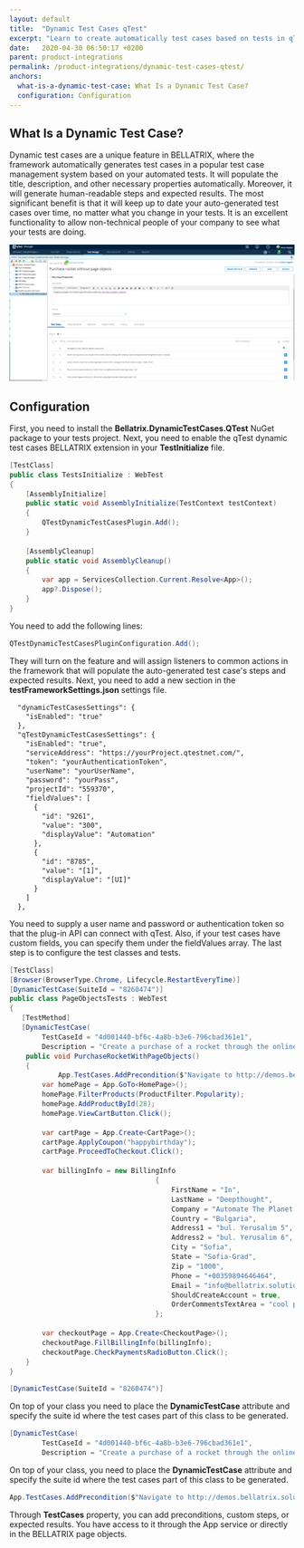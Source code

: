 ```yaml
---
layout: default
title:  "Dynamic Test Cases qTest"
excerpt: "Learn to create automatically test cases based on tests in qTest."
date:   2020-04-30 06:50:17 +0200
parent: product-integrations
permalink: /product-integrations/dynamic-test-cases-qtest/
anchors:
  what-is-a-dynamic-test-case: What Is a Dynamic Test Case?
  configuration: Configuration
---
```

What Is a Dynamic Test Case?
-------
Dynamic test cases are a unique feature in BELLATRIX, where the framework automatically generates test cases in a popular test case management system based on your automated tests. It will populate the title, description, and other necessary properties automatically. Moreover, it will generate human-readable steps and expected results. The most significant benefit is that it will keep up to date your auto-generated test cases over time, no matter what you change in your tests.
It is an excellent functionality to allow non-technical people of your company to see what your tests are doing.

![Bellatrix](images/qtest-dynamic-test-case.png)

Configuration
-------------
First, you need to install the **Bellatrix.DynamicTestCases.QTest** NuGet package to your tests project.
Next, you need to enable the qTest dynamic test cases BELLATRIX extension in your **TestInitialize** file.
```csharp
[TestClass]
public class TestsInitialize : WebTest
{
    [AssemblyInitialize]
    public static void AssemblyInitialize(TestContext testContext)
    {
        QTestDynamicTestCasesPlugin.Add();
    }

    [AssemblyCleanup]
    public static void AssemblyCleanup()
    {
        var app = ServicesCollection.Current.Resolve<App>();
        app?.Dispose();
    }
}
```
You need to add the following lines:
```csharp
QTestDynamicTestCasesPluginConfiguration.Add();
```
They will turn on the feature and will assign listeners to common actions in the framework that will populate the auto-generated test case's steps and expected results.
Next, you need to add a new section in the **testFrameworkSettings.json** settings file.
```
  "dynamicTestCasesSettings": {
    "isEnabled": "true"
  },
  "qTestDynamicTestCasesSettings": {
    "isEnabled": "true",
    "serviceAddress": "https://yourProject.qtestnet.com/",
    "token": "yourAuthenticationToken",
    "userName": "yourUserName",
    "password": "yourPass",
    "projectId": "559370",
    "fieldValues": [
      {
        "id": "9261",
        "value": "300",
        "displayValue": "Automation"
      },
      {
        "id": "8785",
        "value": "[1]",
        "displayValue": "[UI]"
      }
    ]
  },
```
You need to supply a user name and password or authentication token so that the plug-in API can connect with qTest. Also, if your test cases have custom fields, you can specify them under the fieldValues array.
The last step is to configure the test classes and tests.
```csharp
[TestClass]
[Browser(BrowserType.Chrome, Lifecycle.RestartEveryTime)]
[DynamicTestCase(SuiteId = "8260474")]
public class PageObjectsTests : WebTest
{
   [TestMethod]
   [DynamicTestCase(
        TestCaseId = "4d001440-bf6c-4a8b-b3e6-796cbad361e1", 
        Description = "Create a purchase of a rocket through the online rocket shop http://demos.bellatrix.solutions/")]
    public void PurchaseRocketWithPageObjects()
    {
		    App.TestCases.AddPrecondition($"Navigate to http://demos.bellatrix.solutions/");
        var homePage = App.GoTo<HomePage>();
        homePage.FilterProducts(ProductFilter.Popularity);
        homePage.AddProductById(28);
        homePage.ViewCartButton.Click();

        var cartPage = App.Create<CartPage>();
        cartPage.ApplyCoupon("happybirthday");
        cartPage.ProceedToCheckout.Click();

        var billingInfo = new BillingInfo
                                    {
                                        FirstName = "In",
                                        LastName = "Deepthought",
                                        Company = "Automate The Planet Ltd.",
                                        Country = "Bulgaria",
                                        Address1 = "bul. Yerusalim 5",
                                        Address2 = "bul. Yerusalim 6",
                                        City = "Sofia",
                                        State = "Sofia-Grad",
                                        Zip = "1000",
                                        Phone = "+00359894646464",
                                        Email = "info@bellatrix.solutions",
                                        ShouldCreateAccount = true,
                                        OrderCommentsTextArea = "cool product",
                                    };

        var checkoutPage = App.Create<CheckoutPage>();
        checkoutPage.FillBillingInfo(billingInfo);
        checkoutPage.CheckPaymentsRadioButton.Click();
    }
}
```
```csharp
[DynamicTestCase(SuiteId = "8260474")]
```
On top of your class you need to place the **DynamicTestCase** attribute and specify the suite id where the test cases part of this class to be generated.
```csharp
[DynamicTestCase(
        TestCaseId = "4d001440-bf6c-4a8b-b3e6-796cbad361e1", 
        Description = "Create a purchase of a rocket through the online rocket shop http://demos.bellatrix.solutions/")]
```
On top of your class, you need to place the **DynamicTestCase** attribute and specify the suite id where the test cases part of this class to be generated.
```csharp
App.TestCases.AddPrecondition($"Navigate to http://demos.bellatrix.solutions/");
```
Through **TestCases** property, you can add preconditions, custom steps, or expected results. You have access to it through the App service or directly in the BELLATRIX page objects.